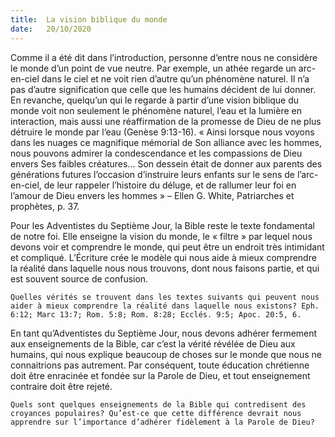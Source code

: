 ```yaml
---
title:  La vision biblique du monde
date:   20/10/2020
---
```


Comme il a été dit dans l’introduction, personne d’entre nous ne considère le monde d’un point de vue neutre. Par exemple, un athée regarde un arc-en-ciel dans le ciel et ne voit rien d’autre qu’un phénomène naturel. Il n’a pas d’autre signification que celle que les humains décident de lui donner. En revanche, quelqu’un qui le regarde à partir d’une vision biblique du monde voit non seulement le phénomène naturel, l’eau et la lumière en interaction, mais aussi une réaffirmation de la promesse de Dieu de ne plus détruire le monde par l’eau (Genèse 9:13-16). « Ainsi lorsque nous voyons dans les nuages ce magnifique mémorial de Son alliance avec les hommes, nous pouvons admirer la condescendance et les compassions de Dieu envers Ses faibles créatures... Son dessein était de donner aux parents des générations futures l’occasion d’instruire leurs enfants sur le sens de l’arc-en-ciel, de leur rappeler l’histoire du déluge, et de rallumer leur foi en l’amour de Dieu envers les hommes » – Ellen G. White, Patriarches et prophètes, p. 37.

Pour les Adventistes du Septième Jour, la Bible reste le texte fondamental de notre foi. Elle enseigne la vision du monde, le « filtre » par lequel nous devons voir et comprendre le monde, qui peut être un endroit très intimidant et compliqué. L’Écriture crée le modèle qui nous aide à mieux comprendre la réalité dans laquelle nous nous trouvons, dont nous faisons partie, et qui est souvent source de confusion.

`Quelles vérités se trouvent dans les textes suivants qui peuvent nous aider à mieux comprendre la réalité dans laquelle nous existons? Eph. 6:12; Marc 13:7; Rom. 5:8; Rom. 8:28; Ecclés. 9:5; Apoc. 20:5, 6.`

En tant qu’Adventistes du Septième Jour, nous devons adhérer fermement aux enseignements de la Bible, car c’est la vérité révélée de Dieu aux humains, qui nous explique beaucoup de choses sur le monde que nous ne connaitrions pas autrement. Par conséquent, toute éducation chrétienne doit être enracinée et fondée sur la Parole de Dieu, et tout enseignement contraire doit être rejeté.

`Quels sont quelques enseignements de la Bible qui contredisent des croyances populaires? Qu’est-ce que cette différence devrait nous apprendre sur l’importance d’adhérer fidèlement à la Parole de Dieu?`